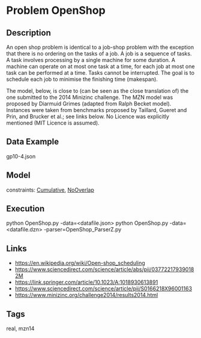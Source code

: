 # Problem OpenShop
## Description
An open shop problem is identical to a job-shop problem with the exception that there is no ordering on the tasks of a job.
A job is a sequence of tasks.
A task involves processing by a single machine for some duration.
A machine can operate on at most one task at a time, for each job at most one task can be performed at a time.
Tasks cannot be interrupted.
The goal is to schedule each job to minimise the finishing time (makespan).

The model, below, is close to (can be seen as the close translation of) the one submitted to the 2014 Minizinc challenge.
The MZN model was proposed by Diarmuid Grimes (adapted from Ralph Becket model).
Instances were taken from benchmarks proposed by Taillard, Gueret and Prin, and Brucker et al.; see links below.
No Licence was explicitly mentioned (MIT Licence is assumed).

## Data Example
  gp10-4.json

## Model
  constraints: [Cumulative](http://pycsp.org/documentation/constraints/Cumulative), [NoOverlap](http://pycsp.org/documentation/constraints/NoOverlap)

## Execution
  python OpenShop.py -data=<datafile.json>
  python OpenShop.py -data=<datafile.dzn> -parser=OpenShop_ParserZ.py

## Links
  - https://en.wikipedia.org/wiki/Open-shop_scheduling
  - https://www.sciencedirect.com/science/article/abs/pii/037722179390182M
  - https://link.springer.com/article/10.1023/A:1018930613891
  - https://www.sciencedirect.com/science/article/pii/S0166218X96001163
  - https://www.minizinc.org/challenge2014/results2014.html

## Tags
  real, mzn14
